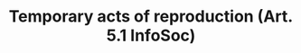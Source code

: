 ---
title: "Temporary acts of reproduction (Art. 5.1 InfoSoc)"
short: "info51"
draft: "false"
summary: ""
linklaw: ""
---